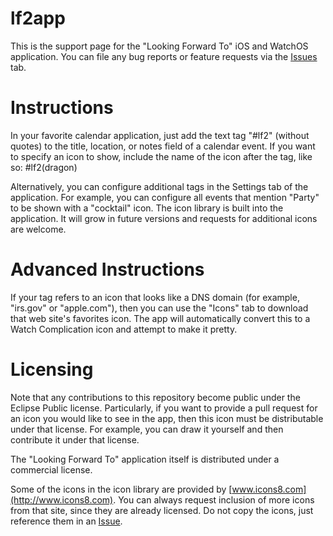 # lf2app
This is the support page for the "Looking Forward To" iOS and WatchOS application.  You can file any bug reports or feature requests via the [Issues](https://github.com/derammo/lf2app/issues) tab.

# Instructions
In your favorite calendar application, just add the text tag "#lf2" (without quotes) to the title, location, or notes field of a calendar event.   If you want to specify an icon to show, include the name of the icon after the tag, like so: #lf2(dragon)

Alternatively, you can configure additional tags in the Settings tab of the application.  For example, you can configure all events that mention "Party" to be shown with a "cocktail" icon.   The icon library is built into the application.  It will grow in future versions and requests for additional icons are welcome.

# Advanced Instructions
If your tag refers to an icon that looks like a DNS domain (for example, "irs.gov" or "apple.com"), then you can use the "Icons" tab to download that web site's favorites icon.  The app will automatically convert this to a Watch Complication icon and attempt to make it pretty.

# Licensing
Note that any contributions to this repository become public under the Eclipse Public license.  Particularly, if you want to provide a pull request for an icon you would like to see in the app, then this icon must be distributable under that license.  For example, you can draw it yourself and then contribute it under that license.

The "Looking Forward To" application itself is distributed under a commercial license.  

Some of the icons in the icon library are provided by [www.icons8.com](http://www.icons8.com).  You can always request inclusion of more icons from that site, since they are already licensed.  Do not copy the icons, just reference them in an [Issue](https://github.com/derammo/lf2app/issues).
